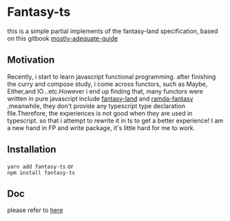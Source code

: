 # Fantasy-ts
this is a simple partial implements of the fantasy-land specification, based on 
this gitbook [mostly-adequate-guide](https://mostly-adequate.gitbooks.io/mostly-adequate-guide)

## Motivation
Recently, i start to learn javascript functional programming. after finishing the curry and compose study, i come across functors, such as Maybe,
Either,and IO...etc.However i end up finding that, many functors were written in pure javascript include [fantasy-land](https://github.com/fantasyland/fantasy-land) 
and [ramda-fantasy](https://github.com/ramda/ramda-fantasy) ,meanwhile, they don't provide any typescript type declaration file.Therefore, the experiences is not good 
when they are used in typescript. so that i attempt to rewrite it in ts to get a better experience! I am a new hand in FP and write package, it's little hard for me to work.

## Installation
`yarn add fantasy-ts`   or  
`npm install fantasy-ts` 

## Doc
please refer to [here](https://mostly-adequate.gitbooks.io/mostly-adequate-guide/appendix_b.html) 

